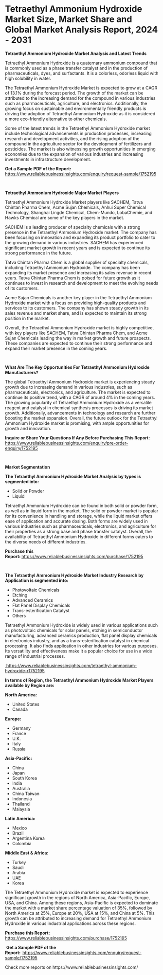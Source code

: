 <p><h1>Tetraethyl Ammonium Hydroxide Market Size, Market Share and Global Market Analysis Report, 2024 - 2031</h1></p><p><strong>Tetraethyl Ammonium Hydroxide Market Analysis and Latest Trends</strong></p>
<p><p>Tetraethyl Ammonium Hydroxide is a quaternary ammonium compound that is commonly used as a phase transfer catalyst and in the production of pharmaceuticals, dyes, and surfactants. It is a colorless, odorless liquid with high solubility in water.</p><p>The Tetraethyl Ammonium Hydroxide Market is expected to grow at a CAGR of 13.1% during the forecast period. The growth of the market can be attributed to the increasing demand for the compound in various industries such as pharmaceuticals, agriculture, and electronics. Additionally, the growing focus on sustainable and environmentally friendly products is driving the adoption of Tetraethyl Ammonium Hydroxide as it is considered a more eco-friendly alternative to other chemicals.</p><p>Some of the latest trends in the Tetraethyl Ammonium Hydroxide market include technological advancements in production processes, increasing research and development activities, and the rising adoption of the compound in the agriculture sector for the development of fertilizers and pesticides. The market is also witnessing growth opportunities in emerging economies due to the expansion of various industries and increasing investments in infrastructure development.</p></p>
<p><strong>Get a Sample PDF of the Report:&nbsp;</strong> <a href="https://www.reliablebusinessinsights.com/enquiry/request-sample/1752195">https://www.reliablebusinessinsights.com/enquiry/request-sample/1752195</a></p>
<p>&nbsp;</p>
<p><strong>Tetraethyl Ammonium Hydroxide Major Market Players</strong></p>
<p><p>Tetraethyl Ammonium Hydroxide Market players like SACHEM, Tatva Chintan Pharma Chem, Acme Sujan Chemicals, Anhui Super Chemical Technology, Shanghai Lingde Chemical, Chem-Mundo, LobaChemie, and Hawks Chemical are some of the key players in the market.</p><p>SACHEM is a leading producer of specialty chemicals with a strong presence in the Tetraethyl Ammonium Hydroxide market. The company has been focusing on innovation and expanding its product portfolio to cater to the growing demand in various industries. SACHEM has experienced significant market growth in recent years and is expected to continue its strong performance in the future.</p><p>Tatva Chintan Pharma Chem is a global supplier of specialty chemicals, including Tetraethyl Ammonium Hydroxide. The company has been expanding its market presence and increasing its sales revenue in recent years. Tatva Chintan Pharma Chem is poised for future growth as it continues to invest in research and development to meet the evolving needs of its customers.</p><p>Acme Sujan Chemicals is another key player in the Tetraethyl Ammonium Hydroxide market with a focus on providing high-quality products and services to its customers. The company has shown steady growth in its sales revenue and market share, and is expected to maintain its strong position in the market.</p><p>Overall, the Tetraethyl Ammonium Hydroxide market is highly competitive, with key players like SACHEM, Tatva Chintan Pharma Chem, and Acme Sujan Chemicals leading the way in market growth and future prospects. These companies are expected to continue their strong performance and expand their market presence in the coming years.</p></p>
<p>&nbsp;</p>
<p><strong>What Are The Key Opportunities For Tetraethyl Ammonium Hydroxide Manufacturers?</strong></p>
<p><p>The global Tetraethyl Ammonium Hydroxide market is experiencing steady growth due to increasing demand in various industries, such as pharmaceuticals, electronics, and agriculture. The market is expected to continue its positive trend, with a CAGR of around 4% in the coming years. The growing popularity of Tetraethyl Ammonium Hydroxide as a versatile reagent and catalyst in chemical synthesis processes is driving its market growth. Additionally, advancements in technology and research are further boosting the market expansion. Overall, the future outlook for the Tetraethyl Ammonium Hydroxide market is promising, with ample opportunities for growth and innovation.</p></p>
<p><strong>Inquire or Share Your Questions If Any Before Purchasing This Report:</strong> <a href="https://www.reliablebusinessinsights.com/enquiry/pre-order-enquiry/1752195">https://www.reliablebusinessinsights.com/enquiry/pre-order-enquiry/1752195</a></p>
<p>&nbsp;</p>
<p><strong>Market Segmentation</strong></p>
<p><strong>The Tetraethyl Ammonium Hydroxide Market Analysis by types is segmented into:</strong></p>
<p><ul><li>Solid or Powder</li><li>Liquid</li></ul></p>
<p><p>Tetraethyl Ammonium Hydroxide can be found in both solid or powder form, as well as in liquid form in the market. The solid or powder market is popular for its convenience in handling and storage, while the liquid market offers ease of application and accurate dosing. Both forms are widely used in various industries such as pharmaceuticals, electronics, and agriculture for their properties as a strong base and phase transfer catalyst. Overall, the availability of Tetraethyl Ammonium Hydroxide in different forms caters to the diverse needs of different industries.</p></p>
<p><strong>Purchase this Report:&nbsp;</strong><a href="https://www.reliablebusinessinsights.com/purchase/1752195">https://www.reliablebusinessinsights.com/purchase/1752195</a></p>
<p>&nbsp;</p>
<p><strong>The Tetraethyl Ammonium Hydroxide Market Industry Research by Application is segmented into:</strong></p>
<p><ul><li>Photovoltaic Chemicals</li><li>Etching</li><li>Advanced Ceramics</li><li>Flat Panel Display Chemicals</li><li>Trans-esterification Catalyst</li><li>Others</li></ul></p>
<p><p>Tetraethyl Ammonium Hydroxide is widely used in various applications such as photovoltaic chemicals for solar panels, etching in semiconductor manufacturing, advanced ceramics production, flat panel display chemicals in electronics industry, and as a trans-esterification catalyst in chemical processing. It also finds application in other industries for various purposes. Its versatility and effectiveness make it a popular choice for use in a wide range of industrial processes.</p></p>
<p><a href="https://www.reliablebusinessinsights.com/tetraethyl-ammonium-hydroxide-r1752195">&nbsp;https://www.reliablebusinessinsights.com/tetraethyl-ammonium-hydroxide-r1752195</a></p>
<p><strong>In terms of Region, the Tetraethyl Ammonium Hydroxide Market Players available by Region are:</strong></p>
<p>
    <p> <strong> North America: </strong>
        <ul>
            <li>United States</li>
            <li>Canada</li>
        </ul>
        </p> 
    <p> <strong> Europe: </strong>
        <ul>
            <li>Germany</li>
            <li>France</li>
            <li>U.K.</li>
            <li>Italy</li>
            <li>Russia</li>
        </ul>
        </p> 
    <p> <strong> Asia-Pacific: </strong>
        <ul>
            <li>China</li>
            <li>Japan</li>
            <li>South Korea</li>
            <li>India</li>
            <li>Australia</li>
            <li>China Taiwan</li>
            <li>Indonesia</li>
            <li>Thailand</li>
            <li>Malaysia</li>
        </ul>
        </p> 
    <p> <strong> Latin America: </strong>
        <ul>
            <li>Mexico</li>
            <li>Brazil</li>
            <li>Argentina Korea</li>
            <li>Colombia</li>
        </ul>
        </p> 
    <p> <strong> Middle East & Africa: </strong>
        <ul>
            <li>Turkey</li>
            <li>Saudi</li>
            <li>Arabia</li>
            <li>UAE</li>
            <li>Korea</li>
        </ul>
    </p>
    </p>
<p><p>The Tetraethyl Ammonium Hydroxide market is expected to experience significant growth in the regions of North America, Asia-Pacific, Europe, USA, and China. Among these regions, Asia-Pacific is expected to dominate the market with a market share percentage valuation of 35%, followed by North America at 25%, Europe at 20%, USA at 15%, and China at 5%. This growth can be attributed to increasing demand for Tetraethyl Ammonium Hydroxide in various industrial applications across these regions.</p></p>
<p><strong>Purchase this Report: </strong><a href="https://www.reliablebusinessinsights.com/purchase/1752195">https://www.reliablebusinessinsights.com/purchase/1752195</a></p>
<p>&nbsp;<strong>Get a Sample PDF of the Report:&nbsp;&nbsp;</strong><a href="https://www.reliablebusinessinsights.com/enquiry/request-sample/1752195">https://www.reliablebusinessinsights.com/enquiry/request-sample/1752195</a></p>
<p><strong></strong></p>
<p>Check more reports on https://www.reliablebusinessinsights.com/</p>